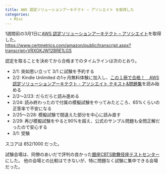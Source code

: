 ```yaml
---
title: AWS 認定ソリューションアーキテクト – アソシエイト を取得した
categories:
  - Misc
---
```


1週間前の3月1日に[AWS 認定ソリューションアーキテクト – アソシエイト](https://aws.amazon.com/jp/certification/certified-solutions-architect-associate/)を取得した。  
https://www.certmetrics.com/amazon/public/transcript.aspx?transcript=VRXGKJW12BRE1LGS

認定を取ることを決めてから合格までのタイムラインは次のとおり。

- 2/1: 突如思い立って 3/1 に試験を予約する
- 2/2: Kindle Unlimited の1ヶ月無料体験に加入し、[この１冊で合格！　AWS認定ソリューションアーキテクト - アソシエイト テキスト&問題集](https://www.amazon.co.jp/dp/B07VFFX6V1/)を読み始める
- 2/2〜2/23: だらだらと読み進める
- 2/24: 読み終わったので付属の模擬試験をやってみたところ、65%くらいの正答率で不安になる
- 2/25〜2/28: 模擬試験で間違えた部分を中心に読み直す
- 2/29: 再び模擬試験をやると90%を超え、公式のサンプル問題も全問正解だったので安心する
- 3/1: 受験

スコアは 852/1000 だった。

試験会場は、同僚のあいだで評判の良かった[銀座CBTS歌舞伎座テストセンター](https://cbt-s.com/kabukiza-tc/)にした。
他の会場との比較はできないが、特に問題なく試験に集中できる会場だった。
